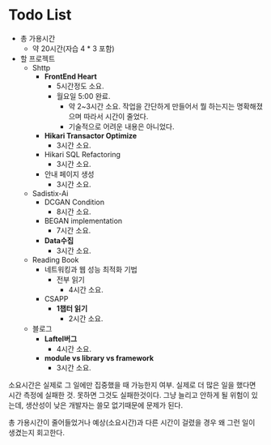 # Todo List

- 총 가용시간
  - 약 20시간(자습 4 * 3 포함)
- 할 프로젝트
  - Shttp
    - **FrontEnd Heart**
      - 5시간정도 소요.
      - 월요일 5:00 완료.
        - 약 2~3시간 소요. 작업을 간단하게 만들어서 뭘 하는지는 명확해졌으며 따라서 시간이 줄었다.
        - 기술적으로 어려운 내용은 아니었다.
    - **Hikari Transactor Optimize**
      - 3시간 소요.
    - Hikari SQL Refactoring
      - 3시간 소요.
    - 안내 페이지 생성
      - 3시간 소요.
  - Sadistix-Ai
    - DCGAN Condition
      - 8시간 소요.
    - BEGAN implementation
      - 7시간 소요.
    - **Data수집**
      - 3시간 소요.
  - Reading Book
    - 네트워킹과 웹 성능 최적화 기법
      - 전부 읽기
        - 4시간 소요.
    - CSAPP
      - **1챕터 읽기**
        - 2시간 소요.
  - 블로그
    - **Laftel버그**
      - 4시간 소요.
    - **module vs library vs framework**
      - 3시간 소요.

소요시간은 실제로 그 일에만 집중했을 때 가능한지 여부. 실제로 더 많은 일을 했다면 시간 측정에 실패한 것. 못하면 그것도 실패한것이다. 그냥 늘리고 안하게 될 위험이 있는데, 생산성이 낮은 개발자는 쓸모 없기때문에 문제가 된다.

총 가용시간이 줄어들었거나 예상(소요시간)과 다른 시간이 걸렸을 경우 왜 그런 일이 생겼는지 회고한다.
